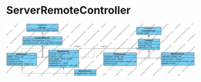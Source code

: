 # ServerRemoteController
![Framework](https://github.com/langqinglanda/ServerRemoteController/blob/master/Images/ServerRemoteController.jpg)
